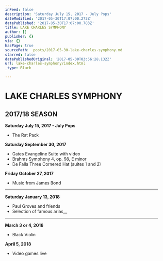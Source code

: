 ```yaml
---
inFeed: false
description: 'Saturday July 15, 2017 - July Pops'
dateModified: '2017-05-30T17:07:00.272Z'
datePublished: '2017-05-30T17:07:00.783Z'
title: LAKE CHARLES SYMPHONY
author: []
publisher: {}
via: {}
hasPage: true
sourcePath: _posts/2017-05-30-lake-charles-symphony.md
starred: false
datePublishedOriginal: '2017-05-30T03:56:28.132Z'
url: lake-charles-symphony/index.html
_type: Blurb

---
```

# LAKE CHARLES SYMPHONY

## 2017/18 SEASON

**Saturday July 15, 2017 - July Pops**

* The Rat Pack

**Saturday September 30, 2017**

* Gates Evangeline Suite with video 
* Brahms Symphony 4, op. 98, E minor
* De Falla Three Cornered Hat (suites 1 and 2)

**Friday October 27, 2017**

* Music from James Bond

****

**Saturday January 13, 2018**

* Paul Groves and friends
* Selection of famous arias__

****

**March 3 or 4, 2018**

* Black Violin

**April 5, 2018**

* Video games live